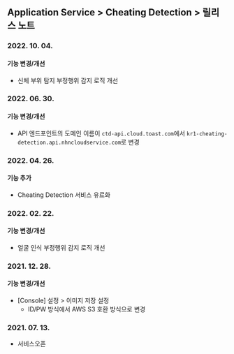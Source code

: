 ## Application Service > Cheating Detection > 릴리스 노트
### 2022. 10. 04.
#### 기능 변경/개선
* 신체 부위 탐지 부정행위 감지 로직 개선
### 2022. 06. 30.
#### 기능 변경/개선
* API 엔드포인트의 도메인 이름이 `ctd-api.cloud.toast.com`에서 `kr1-cheating-detection.api.nhncloudservice.com`로 변경
### 2022. 04. 26.
#### 기능 추가
* Cheating Detection 서비스 유료화
### 2022. 02. 22.
#### 기능 변경/개선
* 얼굴 인식 부정행위 감지 로직 개선
### 2021. 12. 28.
#### 기능 변경/개선
* [Console] 설정 > 이미지 저장 설정
	*  ID/PW 방식에서 AWS S3 호환 방식으로 변경
### 2021. 07. 13.
* 서비스오픈
